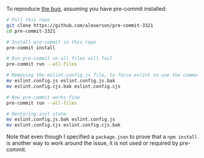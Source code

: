To reproduce [the bug](https://github.com/pre-commit/pre-commit/issues/3321), assuming you have pre-commit installed:

```sh
# Pull this repo
git clone https://github.com/alexerson/pre-commit-3321
cd pre-commit-3321

# Install pre-commit in this repo
pre-commit install

# Run pre-commit on all files will fail
pre-commit run --all-files

# Removing the eslint.config.js file, to force eslint to use the commonJS file
mv eslint.config.js eslint.config.js.bak
mv eslint.config.cjs.bak eslint.config.cjs

# Now pre-commit works fine
pre-commit run --all-files

# Restoring init state
mv eslint.config.js.bak eslint.config.js
mv eslint.config.cjs eslint.config.cjs.bak
```

Note that even though I specified a `package.json` to prove that a `npm install` is another way to work around the issue, it is not used or required by pre-commit.
